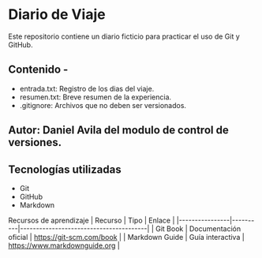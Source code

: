 # Diario de Viaje 
Este repositorio contiene un diario ficticio para practicar el uso de Git y GitHub. 
## Contenido - 
- entrada.txt: Registro de los dias del viaje. 
- resumen.txt: Breve resumen de la experiencia. 
- .gitignore: Archivos que no deben ser versionados.
## Autor: Daniel Avila del modulo de control de versiones. 
## Tecnologías utilizadas 
- Git 
- GitHub 
- Markdown 

 Recursos de aprendizaje
| Recurso | Tipo | Enlace |
|----------------|----------|----------------------------------------|
| Git Book | Documentación oficial | https://git-scm.com/book |
| Markdown Guide | Guía interactiva | https://www.markdownguide.org |

